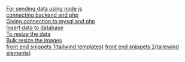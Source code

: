 <a href="https://raddy.co.uk/blog/using-node-js-with-mysql-crud-xampp-phpmyadmin/"> For sending data using node js</a><br>
<a href="https://www.cloudways.com/blog/connect-mysql-with-php/"> connecting backend and php</a><br>
<a href=" https://www.w3schools.com/php/php_mysql_connect.asp"> Giving connection to mysql and php</a><br>
<a href ="https://www.geeksforgeeks.org/how-to-insert-form-data-into-database-using-php/" > Insert data to database</a><br>
<a href="https://picresize.com/">To resize the data </a><br>
<a href="https://bulkresizephotos.com/en"> Bulk resize the images</a><br>
<a href="https://tailblocks.cc/">front end snippets 1(tailwind templates)</a>
<a href="https://tailwind-elements.com/docs/standard/components/buttons/">front end snippets 2(tailewind elements)</a>